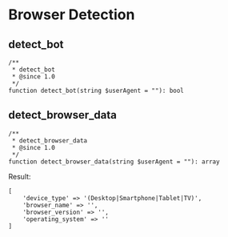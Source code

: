 # Browser Detection

## detect_bot

```
/**
 * detect_bot
 * @since 1.0
 */
function detect_bot(string $userAgent = ""): bool
```

## detect_browser_data

```
/**
 * detect_browser_data
 * @since 1.0
 */
function detect_browser_data(string $userAgent = ""): array
```

Result:

```
[
    'device_type' => '(Desktop|Smartphone|Tablet|TV)',
    'browser_name' => '',
    'browser_version' => '',
    'operating_system' => ''
]
```
